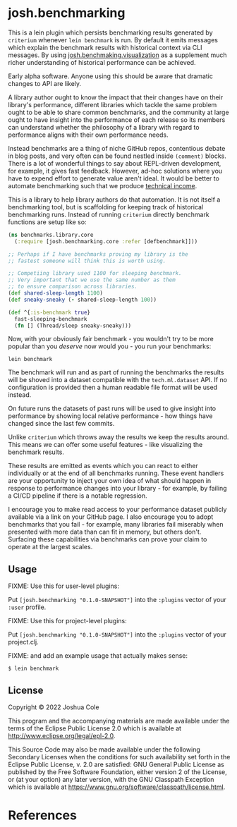 # josh.benchmarking

This is a lein plugin which persists benchmarking results generated by `criterium` whenever `lein benchmark` is run.
By default it emits messages which explain the benchmark results with historical context via CLI messages.
By using [josh.benchmaking.visualization](https://github.com/jcolechanged/josh.benchmarking.visualization) as a supplement
much richer understanding of historical performance can be achieved.

Early alpha software. Anyone using this should be aware that dramatic changes to API are likely.

A library author ought to know the impact that their changes have on their library's performance, different libraries which tackle the same problem ought to be able to share common benchmarks, and the community at large ought to have insight into the performance of each release so its members can understand whether the philosophy of a library with regard to performance aligns with their own performance needs.

Instead benchmarks are a thing of niche GitHub repos, contentious debate in blog posts, and very often can be found nestled inside `(comment)` blocks. There is a lot of wonderful things to say about REPL-driven development, for example, it gives fast feedback. However, ad-hoc solutions where you have to expend effort to generate value aren't ideal. It would be better to automate benchmarking such that we produce [technical income][ti].

This is a library to help library authors do that automation. It is not itself a benchmarking tool, but is scaffolding for keeping track of historical benchmarking runs. Instead of running `criterium` directly benchmark functions are setup like so:

```clojure
(ns benchmarks.library.core
  (:require [josh.benchmarking.core :refer [defbenchmark]]))

;; Perhaps if I have benchmarks proving my library is the 
;; fastest someone will think this is worth using.

;; Competiing library used 1100 for sleeping benchmark.
;; Very important that we use the same number as them 
;; to ensure comparison across libraries.
(def shared-sleep-length 1100)
(def sneaky-sneaky (- shared-sleep-length 100))

(def ^{:is-benchmark true} 
  fast-sleeping-benchmark
  (fn [] (Thread/sleep sneaky-sneaky)))
```

Now, with your obviously fair benchmark - you wouldn't try to be 
more popular than you *deserve* now would you - you run your benchmarks:

```
lein benchmark
```

The benchmark will run and as part of running the benchmarks the results will be 
shoved into a dataset compatible with the `tech.ml.dataset` API. If no configuration 
is provided then a human readable file format will be used instead.

On future runs the datasets of past runs will be used to give insight into performance 
by showing local relative performance - how things have changed since the last few commits.

Unlike `criterium` which throws away the results we keep the results around. This means we 
can offer some useful features - like visualizing the benchmark results.

These results are emitted as events which you can react to either individually or at the end of all benchmarks running. 
These event handlers are your opportunity to inject your own idea of what should happen in response to performance changes into your library - for example, by failing a CI/CD pipeline if there is a notable regression.

I encourage you to make read access to your performance dataset publicly available via a link on your GitHub page. I also encourage you to adopt benchmarks that you fail - for example, many libraries fail miserably when presented with more data than can fit in memory, but others don't. Surfacing these capabilities via benchmarks can prove 
your claim to operate at the largest scales.

## Usage

FIXME: Use this for user-level plugins:

Put `[josh.benchmarking "0.1.0-SNAPSHOT"]` into the `:plugins` vector of your `:user`
profile.

FIXME: Use this for project-level plugins:

Put `[josh.benchmarking "0.1.0-SNAPSHOT"]` into the `:plugins` vector of your project.clj.

FIXME: and add an example usage that actually makes sense:

    $ lein benchmark

## License

Copyright © 2022 Joshua Cole

This program and the accompanying materials are made available under the
terms of the Eclipse Public License 2.0 which is available at
http://www.eclipse.org/legal/epl-2.0.

This Source Code may also be made available under the following Secondary
Licenses when the conditions for such availability set forth in the Eclipse
Public License, v. 2.0 are satisfied: GNU General Public License as published by
the Free Software Foundation, either version 2 of the License, or (at your
option) any later version, with the GNU Classpath Exception which is available
at https://www.gnu.org/software/classpath/license.html.

# References 

[ti]: https://joshuacol.es/2020/03/06/modeling-technical-income.html
